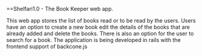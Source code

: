 ==Shelfari1.0 -  The Book Keeper web app.

This web app stores the list of books read or to be read by the users. Users have an option to create a new book edit the details of the books that are already added and delete the books. There is also an option for the user to search for a book. The application is being developed in rails with the frontend support of backcone.js